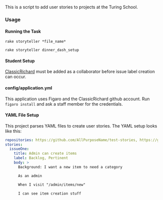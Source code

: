 This is a script to add user stories to projects at the Turing School.

### Usage

#### Running the Task

`rake storyteller *file_name*`

`rake storyteller dinner_dash_setup`

#### Student Setup

[ClassicRichard](https://github.com/ClassicRichard) must be added as a
collaborator before issue label creation can occur.

#### config/application.yml

This application uses Figaro and the ClassicRichard github account. Run `figaro
install` and ask a staff member for the credentials.

#### YAML File Setup

This project parses YAML files to create user stories. The YAML setup looks like
this:

```yml
repositories: https://github.com/AllPurposeName/test-stories, https://github.com/AllPurposeName/test-story
stories:
  issueOne:
    title: Admin can create items
    label: Backlog, Pertinent
    body: >
      Background: I want a new item to need a category

      As an admin

      When I visit "/admin/items/new"

      I can see item creation stuff
```

